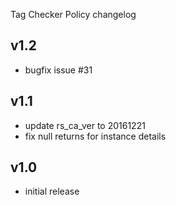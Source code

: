 Tag Checker Policy changelog

v1.2
-----
- bugfix issue #31

v1.1
-----
- update rs_ca_ver to 20161221
- fix null returns for instance details

v1.0
-----
- initial release